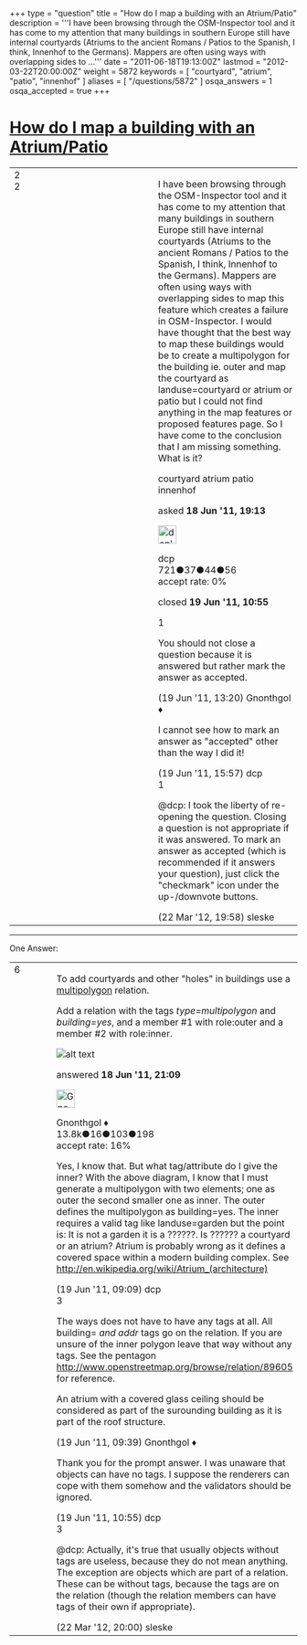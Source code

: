 +++
type = "question"
title = "How do I map a building with an Atrium/Patio"
description = '''I have been browsing through the OSM-Inspector tool and it has come to my attention that many buildings in southern Europe still have internal courtyards (Atriums to the ancient Romans / Patios to the Spanish, I think, Innenhof to the Germans). Mappers are often using ways with overlapping sides to ...'''
date = "2011-06-18T19:13:00Z"
lastmod = "2012-03-22T20:00:00Z"
weight = 5872
keywords = [ "courtyard", "atrium", "patio", "innenhof" ]
aliases = [ "/questions/5872" ]
osqa_answers = 1
osqa_accepted = true
+++

<div class="headNormal">

# [How do I map a building with an Atrium/Patio](/questions/5872/how-do-i-map-a-building-with-an-atriumpatio)

</div>

<div id="main-body">

<div id="askform">

<table id="question-table" style="width:100%;">
<colgroup>
<col style="width: 50%" />
<col style="width: 50%" />
</colgroup>
<tbody>
<tr>
<td style="width: 30px; vertical-align: top"><div class="vote-buttons">
<span id="post-5872-upvote" class="ajax-command post-vote up" rel="nofollow" title="I like this post (click again to cancel)"> </span>
<div id="post-5872-score" class="post-score" title="current number of votes">
2
</div>
<span id="post-5872-downvote" class="ajax-command post-vote down" rel="nofollow" title="I dont like this post (click again to cancel)"> </span> <span id="favorite-mark" class="ajax-command favorite-mark" rel="nofollow" title="mark/unmark this question as favorite (click again to cancel)"> </span>
<div id="favorite-count" class="favorite-count">
2
</div>
</div></td>
<td><div id="item-right">
<div class="question-body">
<p>I have been browsing through the OSM-Inspector tool and it has come to my attention that many buildings in southern Europe still have internal courtyards (Atriums to the ancient Romans / Patios to the Spanish, I think, Innenhof to the Germans). Mappers are often using ways with overlapping sides to map this feature which creates a failure in OSM-Inspector. I would have thought that the best way to map these buildings would be to create a multipolygon for the building ie. outer and map the courtyard as landuse=courtyard or atrium or patio but I could not find anything in the map features or proposed features page. So I have come to the conclusion that I am missing something. What is it?</p>
</div>
<div id="question-tags" class="tags-container tags">
<span class="post-tag tag-link-courtyard" rel="tag" title="see questions tagged &#39;courtyard&#39;">courtyard</span> <span class="post-tag tag-link-atrium" rel="tag" title="see questions tagged &#39;atrium&#39;">atrium</span> <span class="post-tag tag-link-patio" rel="tag" title="see questions tagged &#39;patio&#39;">patio</span> <span class="post-tag tag-link-innenhof" rel="tag" title="see questions tagged &#39;innenhof&#39;">innenhof</span>
</div>
<div id="question-controls" class="post-controls">
&#10;</div>
<div class="post-update-info-container">
<div class="post-update-info post-update-info-user">
<p>asked <strong>18 Jun '11, 19:13</strong></p>
<img src="https://secure.gravatar.com/avatar/cd4569f9fa1aac11eb6b19d6de309ea6?s=32&amp;d=identicon&amp;r=g" class="gravatar" width="32" height="32" alt="dcp&#39;s gravatar image" />
<p><span>dcp</span><br />
<span class="score" title="721 reputation points">721</span><span title="37 badges"><span class="badge1">●</span><span class="badgecount">37</span></span><span title="44 badges"><span class="silver">●</span><span class="badgecount">44</span></span><span title="56 badges"><span class="bronze">●</span><span class="badgecount">56</span></span><br />
<span class="accept_rate" title="Rate of the user&#39;s accepted answers">accept rate:</span> <span title="dcp has no accepted answers">0%</span></p>
</div>
<div class="post-update-info post-update-info-edited">
<p><span> closed <strong>19 Jun '11, 10:55</strong> </span></p>
</div>
</div>
<div id="comments-container-5872" class="comments-container">
<span id="5881"></span>
<div id="comment-5881" class="comment">
<div id="post-5881-score" class="comment-score">
1
</div>
<div class="comment-text">
<p>You should not close a question because it is answered but rather mark the answer as accepted.</p>
</div>
<div id="comment-5881-info" class="comment-info">
<span class="comment-age">(19 Jun '11, 13:20)</span> <span class="comment-user userinfo">Gnonthgol ♦</span>
</div>
</div>
<span id="5882"></span>
<div id="comment-5882" class="comment">
<div id="post-5882-score" class="comment-score">
&#10;</div>
<div class="comment-text">
<p>I cannot see how to mark an answer as "accepted" other than the way I did it!</p>
</div>
<div id="comment-5882-info" class="comment-info">
<span class="comment-age">(19 Jun '11, 15:57)</span> <span class="comment-user userinfo">dcp</span>
</div>
</div>
<span id="11436"></span>
<div id="comment-11436" class="comment">
<div id="post-11436-score" class="comment-score">
1
</div>
<div class="comment-text">
<p><span>@dcp</span>: I took the liberty of re-opening the question. Closing a question is not appropriate if it was answered. To mark an answer as accepted (which is recommended if it answers your question), just click the "checkmark" icon under the up-/downvote buttons.</p>
</div>
<div id="comment-11436-info" class="comment-info">
<span class="comment-age">(22 Mar '12, 19:58)</span> <span class="comment-user userinfo">sleske</span>
</div>
</div>
</div>
<div id="comment-tools-5872" class="comment-tools">
&#10;</div>
<div class="clear">
&#10;</div>
<div id="comment-5872-form-container" class="comment-form-container">
&#10;</div>
<div class="clear">
&#10;</div>
</div></td>
</tr>
</tbody>
</table>

------------------------------------------------------------------------

<div class="tabBar">

<span id="sort-top"></span>

<div class="headQuestions">

One Answer:

</div>

</div>

<span id="5873"></span>

<div id="answer-container-5873" class="answer accepted-answer">

<table style="width:100%;">
<colgroup>
<col style="width: 50%" />
<col style="width: 50%" />
</colgroup>
<tbody>
<tr>
<td style="width: 30px; vertical-align: top"><div class="vote-buttons">
<span id="post-5873-upvote" class="ajax-command post-vote up" rel="nofollow" title="I like this post (click again to cancel)"> </span>
<div id="post-5873-score" class="post-score" title="current number of votes">
6
</div>
<span id="post-5873-downvote" class="ajax-command post-vote down" rel="nofollow" title="I dont like this post (click again to cancel)"> </span> <span class="accept-answer on" rel="nofollow" title="dcp has selected this answer as the correct answer"> </span>
</div></td>
<td><div class="item-right">
<div class="answer-body">
<p>To add courtyards and other "holes" in buildings use a <a href="http://wiki.openstreetmap.org/wiki/Multipolygon">multipolygon</a> relation.</p>
<p>Add a relation with the tags <em>type=multipolygon</em> and <em>building=yes</em>, and a member #1 with role:outer and a member #2 with role:inner.</p>
<p><img src="http://wiki.openstreetmap.org/w/images/thumb/b/b4/Multipolygon_Illustration_1.svg/400px-Multipolygon_Illustration_1.svg.png" alt="alt text" /></p>
</div>
<div class="answer-controls post-controls">
&#10;</div>
<div class="post-update-info-container">
<div class="post-update-info post-update-info-user">
<p>answered <strong>18 Jun '11, 21:09</strong></p>
<img src="https://secure.gravatar.com/avatar/44a4438f0146dfd898e24c221fd28b58?s=32&amp;d=identicon&amp;r=g" class="gravatar" width="32" height="32" alt="Gnonthgol&#39;s gravatar image" />
<p><span>Gnonthgol ♦</span><br />
<span class="score" title="13750 reputation points"><span>13.8k</span></span><span title="16 badges"><span class="badge1">●</span><span class="badgecount">16</span></span><span title="103 badges"><span class="silver">●</span><span class="badgecount">103</span></span><span title="198 badges"><span class="bronze">●</span><span class="badgecount">198</span></span><br />
<span class="accept_rate" title="Rate of the user&#39;s accepted answers">accept rate:</span> <span title="Gnonthgol has 57 accepted answers">16%</span></p>
</img>
</div>
</div>
<div id="comments-container-5873" class="comments-container">
<span id="5878"></span>
<div id="comment-5878" class="comment">
<div id="post-5878-score" class="comment-score">
&#10;</div>
<div class="comment-text">
<p>Yes, I know that. But what tag/attribute do I give the inner? With the above diagram, I know that I must generate a multipolygon with two elements; one as outer the second smaller one as inner. The outer defines the multipolygon as building=yes. The inner requires a valid tag like landuse=garden but the point is: It is not a garden it is a ??????. Is ?????? a courtyard or an atrium? Atrium is probably wrong as it defines a covered space within a modern building complex. See <a href="http://en.wikipedia.org/wiki/Atrium_(architecture)">http://en.wikipedia.org/wiki/Atrium_(architecture)</a></p>
</div>
<div id="comment-5878-info" class="comment-info">
<span class="comment-age">(19 Jun '11, 09:09)</span> <span class="comment-user userinfo">dcp</span>
</div>
</div>
<span id="5879"></span>
<div id="comment-5879" class="comment">
<div id="post-5879-score" class="comment-score">
3
</div>
<div class="comment-text">
<p>The ways does not have to have any tags at all. All building= <em>and addr</em> tags go on the relation. If you are unsure of the inner polygon leave that way without any tags. See the pentagon <a href="http://www.openstreetmap.org/browse/relation/89605">http://www.openstreetmap.org/browse/relation/89605</a> for reference.</p>
<p>An atrium with a covered glass ceiling should be considered as part of the surounding building as it is part of the roof structure.</p>
</div>
<div id="comment-5879-info" class="comment-info">
<span class="comment-age">(19 Jun '11, 09:39)</span> <span class="comment-user userinfo">Gnonthgol ♦</span>
</div>
</div>
<span id="5880"></span>
<div id="comment-5880" class="comment">
<div id="post-5880-score" class="comment-score">
&#10;</div>
<div class="comment-text">
<p>Thank you for the prompt answer. I was unaware that objects can have no tags. I suppose the renderers can cope with them somehow and the validators should be ignored.</p>
</div>
<div id="comment-5880-info" class="comment-info">
<span class="comment-age">(19 Jun '11, 10:55)</span> <span class="comment-user userinfo">dcp</span>
</div>
</div>
<span id="11437"></span>
<div id="comment-11437" class="comment">
<div id="post-11437-score" class="comment-score">
3
</div>
<div class="comment-text">
<p><span>@dcp</span>: Actually, it's true that usually objects without tags are useless, because they do not mean anything. The exception are objects which are part of a relation. These can be without tags, because the tags are on the relation (though the relation members can have tags of their own if appropriate).</p>
</div>
<div id="comment-11437-info" class="comment-info">
<span class="comment-age">(22 Mar '12, 20:00)</span> <span class="comment-user userinfo">sleske</span>
</div>
</div>
</div>
<div id="comment-tools-5873" class="comment-tools">
&#10;</div>
<div class="clear">
&#10;</div>
<div id="comment-5873-form-container" class="comment-form-container">
&#10;</div>
<div class="clear">
&#10;</div>
</div></td>
</tr>
</tbody>
</table>

</div>

<div class="paginator-container-left">

</div>

</div>

</div>

